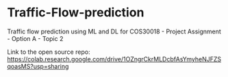 # Traffic-Flow-prediction
Traffic flow prediction using ML and DL for COS30018 - Project Assignment - Option A - Topic 2

Link to the open source repo: https://colab.research.google.com/drive/1OZngrCkrMLDcbfAsYmyheNJFZSqoasMS?usp=sharing
